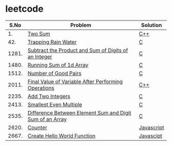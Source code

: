 # leetcode
|S.No|Problem|Solution|
|----|-------|--------|
|1.|[Two Sum](https://leetcode.com/problems/two-sum/)|[C++](https://github.com/DEEPADHARSHINI-633/leetcode/blob/main/Problems/Two%20Sum)|
|42.|[Trapping Rain Water](https://leetcode.com/problems/trapping-rain-water/)|[C](https://github.com/DEEPADHARSHINI-633/leetcode/blob/main/Problems/Trapping%20Rain%20Water)|
|1281.|[Subtract the Product and Sum of Digits of an Integer](https://leetcode.com/problems/subtract-the-product-and-sum-of-digits-of-an-integer/)|[C](https://github.com/DEEPADHARSHINI-633/leetcode/blob/main/Problems/Subtract%20the%20Product%20and%20Sum%20of%20Digits%20of%20an%20Integer)|
|1480.|[Running Sum of 1d Array](https://leetcode.com/problems/running-sum-of-1d-array/)|[C](https://github.com/DEEPADHARSHINI-633/leetcode/blob/main/Problems/Running%20Sum%20of%201d%20Array)|
|1512.|[Number of Good Pairs](https://leetcode.com/problems/number-of-good-pairs/)|[C](https://github.com/DEEPADHARSHINI-633/leetcode/blob/main/Problems/Number%20of%20Good%20Pairs)|
|2011.|[Final Value of Variable After Performing Operations](https://leetcode.com/problems/final-value-of-variable-after-performing-operations/)|[C++](https://github.com/DEEPADHARSHINI-633/leetcode/blob/main/Problems/Final%20Value%20of%20Variable%20After%20Performing%20Operations)|
|2235.|[Add Two Integers](https://leetcode.com/problems/add-two-integers/)|[C](https://github.com/DEEPADHARSHINI-633/leetcode/blob/main/Problems/Add%20Two%20Integers)|
|2413.|[Smallest Even Multiple](https://leetcode.com/problems/smallest-even-multiple/)|[C](https://github.com/DEEPADHARSHINI-633/leetcode/blob/main/Problems/Smallest%20Even%20Multiple)|
|2535.|[Difference Between Element Sum and Digit Sum of an Array](https://leetcode.com/problems/difference-between-element-sum-and-digit-sum-of-an-array/)|[C](https://github.com/DEEPADHARSHINI-633/leetcode/blob/main/Problems/Difference%20Between%20Element%20Sum%20and%20Digit%20Sum%20of%20an%20Array)|
|2620.|[Counter](https://leetcode.com/problems/counter/)|[Javascript](https://github.com/DEEPADHARSHINI-633/leetcode/blob/main/Problems/Counter)|
|2667.|[Create Hello World Function](https://leetcode.com/problems/create-hello-world-function/)|[Javascipt](https://github.com/DEEPADHARSHINI-633/leetcode/blob/main/Problems/Create%20Hello%20World%20Function)|









